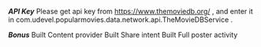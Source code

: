 ***API Key***
Please get api key from <https://www.themoviedb.org/> , and enter it in com.udevel.popularmovies.data.network.api.TheMovieDBService .

***Bonus***
Built Content provider
Built Share intent
Built Full poster activity